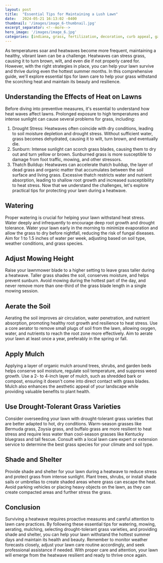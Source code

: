 ```yaml
---
layout: post
title:  "Essential Tips for Maintaining a Lush Lawn"
date:   2024-05-21 16:13:02 -0400
thumbnail: '/images/image_6-thumbnail.jpg'
excerpt_separator: <!--more-->
hero_image: '/images/image_6.jpg'
categories: [indiana, grass, fertilization, decoration, curb appeal, garden, flowers, recreation]
---
```

As temperatures soar and heatwaves become more frequent, maintaining a healthy, vibrant lawn can be a challenge. <!--more-->Heatwaves can stress grass, causing it to turn brown, wilt, and even die if not properly cared for. However, with the right strategies in place, you can help your lawn survive and thrive during even the hottest summer months. In this comprehensive guide, we'll explore essential tips for lawn care to help your grass withstand the scorching heat and maintain its beauty and resilience.

## Understanding the Effects of Heat on Lawns
Before diving into preventive measures, it's essential to understand how heat waves affect lawns. Prolonged exposure to high temperatures and intense sunlight can cause several problems for grass, including:
1. Drought Stress: Heatwaves often coincide with dry conditions, leading to soil moisture depletion and drought stress. Without sufficient water, grass becomes dehydrated, causing it to wilt, turn brown, and eventually die.
2. Sunburn: Intense sunlight can scorch grass blades, causing them to dry out and turn yellow or brown. Sunburned grass is more susceptible to damage from foot traffic, mowing, and other stressors.
3. Thatch Buildup: Heatwaves can accelerate thatch buildup, the layer of dead grass and organic matter that accumulates between the soil surface and living grass. Excessive thatch restricts water and nutrient absorption, leading to shallow root growth and increased susceptibility to heat stress.
Now that we understand the challenges, let's explore practical tips for protecting your lawn during a heatwave.

## Watering
Proper watering is crucial for helping your lawn withstand heat stress. Water deeply and infrequently to encourage deep root growth and drought tolerance. Water your lawn early in the morning to minimize evaporation and allow the grass to dry before nightfall, reducing the risk of fungal diseases. Aim for 1 to 1.5 inches of water per week, adjusting based on soil type, weather conditions, and grass species.

## Adjust Mowing Height
Raise your lawnmower blade to a higher setting to leave grass taller during a heatwave. Taller grass shades the soil, conserves moisture, and helps prevent sunburn. Avoid mowing during the hottest part of the day, and never remove more than one-third of the grass blade length in a single mowing session.

## Aerate the Soil
Aerating the soil improves air circulation, water penetration, and nutrient absorption, promoting healthy root growth and resilience to heat stress. Use a core aerator to remove small plugs of soil from the lawn, allowing oxygen, water, and nutrients to reach the root zone more effectively. Aim to aerate your lawn at least once a year, preferably in the spring or fall.

## Apply Mulch
Applying a layer of organic mulch around trees, shrubs, and garden beds helps conserve soil moisture, regulate soil temperature, and suppress weed growth. Use a 2- to 4-inch layer of mulch, such as shredded bark or compost, ensuring it doesn't come into direct contact with grass blades. Mulch also enhances the aesthetic appeal of your landscape while providing valuable benefits to plant health.

## Use Drought-Tolerant Grass Varieties
Consider overseeding your lawn with drought-tolerant grass varieties that are better adapted to hot, dry conditions. Warm-season grasses like Bermuda grass, Zoysia grass, and buffalo grass are more resilient to heat stress and require less water than cool-season grasses like Kentucky bluegrass and tall fescue. Consult with a local lawn care expert or extension service to determine the best grass species for your climate and soil type.

## Shade and Shelter
Provide shade and shelter for your lawn during a heatwave to reduce stress and protect grass from intense sunlight. Plant trees, shrubs, or install shade sails or umbrellas to create shaded areas where grass can escape the heat. Avoid parking vehicles or placing heavy objects on the lawn, as they can create compacted areas and further stress the grass.

## Conclusion
Surviving a heatwave requires proactive measures and careful attention to lawn care practices. By following these essential tips for watering, mowing, aerating, mulching, selecting drought-tolerant grass varieties, and providing shade and shelter, you can help your lawn withstand the hottest summer days and maintain its health and beauty. Remember to monitor weather forecasts closely, adjust your lawn care routine accordingly, and seek professional assistance if needed. With proper care and attention, your lawn will emerge from the heatwave resilient and ready to thrive once again.
